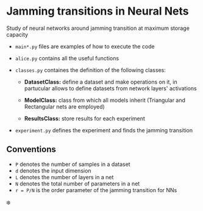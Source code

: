# Jamming transitions in Neural Nets

Study of neural networks around jamming transition at maximum storage capacity

 - `main*.py` files are examples of how to execute the code
 
 - `alice.py` contains   all the useful functions
 - `classes.py` containes the definition of the following classes:
      - **DatasetClass:** define a dataset and make operations on it, in partucular allows to define datasets from network layers' activations
      
      - **ModelClass:** class from which all models inherit (Triangular and Rectangular nets are employed)
      
      - **ResultsClass:** store results for each experiment
      
 - `experiment.py` defines the experiment and finds the jamming transition 

## Conventions

 - `P` denotes the number of samples in a dataset
 - `d` denotes the input dimension
 - `L` denotes the number of layers in a net
 - `N` denotes the total number of parameters in a net
 - `r = P/N` is the order parameter of the jamming transition for NNs 

:snowflake:
